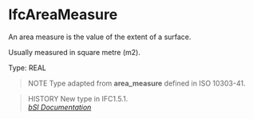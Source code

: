 IfcAreaMeasure
==============
An area measure is the value of the extent of a surface.  
  
Usually measured in square metre (m2).  
  
Type: REAL  
  
> NOTE  Type adapted from **area_measure** defined in ISO 10303-41.  
  
> HISTORY  New type in IFC1.5.1.  
[ _bSI
Documentation_](https://standards.buildingsmart.org/IFC/DEV/IFC4_2/FINAL/HTML/schema/ifcmeasureresource/lexical/ifcareameasure.htm)


